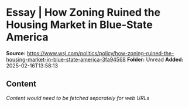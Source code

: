 # Essay | How Zoning Ruined the Housing Market in Blue-State America

**Source:** https://www.wsj.com/politics/policy/how-zoning-ruined-the-housing-market-in-blue-state-america-3fa94568
**Folder:** Unread
**Added:** 2025-02-16T13:58:13




## Content
*Content would need to be fetched separately for web URLs*
